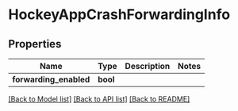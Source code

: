 # HockeyAppCrashForwardingInfo

## Properties
Name | Type | Description | Notes
------------ | ------------- | ------------- | -------------
**forwarding_enabled** | **bool** |  | 

[[Back to Model list]](../README.md#documentation-for-models) [[Back to API list]](../README.md#documentation-for-api-endpoints) [[Back to README]](../README.md)

